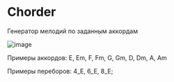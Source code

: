 # Chorder
Генератор мелодий по заданным аккордам

![image](https://user-images.githubusercontent.com/49233906/159715083-1dcab1eb-b28c-48b2-8237-23566784874c.png)

Примеры аккордов: E, Em, F, Fm, G, Gm, D, Dm, A, Am

Примеры переборов: 4_E, 6_E, 8_E;
